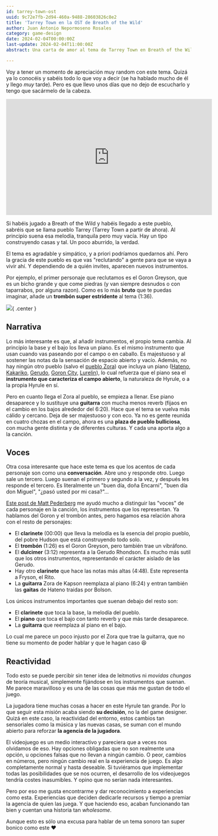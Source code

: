 ```yaml
---
id: tarrey-town-ost
uuid: 9c72e7fb-2d94-460a-9488-28603826c8e2
title: 'Tarrey Town en la OST de Breath of the Wild'
author: Juan Antonio Nepormoseno Rosales
category: game-design
date: 2024-02-04T00:00:00Z
last-update: 2024-02-04T11:00:00Z
abstract: Una carta de amor al tema de Tarrey Town en Breath of the Wild y a las bandas sonoras adaptativas.

---
```


Voy a tener un momento de apreciación muy random con este tema. Quizá ya lo conocéis y sabéis todo lo que voy a decir (se ha hablado mucho de él y llego _muy_ tarde). Pero es que llevo unos días que no dejo de escucharlo y tengo que sacármelo de la cabeza.

<iframe class="center" width="560" height="315" src="https://www.youtube.com/embed/OdcTAC5LHN4?si=DA1PpLbGkyOBjCpE" title="YouTube video player" frameborder="0" allow="accelerometer; autoplay; clipboard-write; encrypted-media; gyroscope; picture-in-picture; web-share" allowfullscreen></iframe>

Si habéis jugado a Breath of the Wild y habéis llegado a este pueblo, sabréis que se llama pueblo Tarrey (Tarrey Town a partir de ahora). Al principio suena esa melodía, tranquila pero muy vacía. Hay un tipo construyendo casas y tal. Un poco aburrido, la verdad.

El tema es agradable y simpático, y a priori podríamos quedarnos ahí. Pero la gracia de este pueblo es que vas "reclutando" a gente para que se vaya a vivir ahí. Y dependiendo de a quién invites, aparecen nuevos instrumentos.

Por ejemplo, el primer personaje que reclutamos es el Goron Greyson, que es un bicho grande y que come piedras (y van siempre desnudos o con taparrabos, por alguna razon). Como es lo más **bruto** que te puedas imaginar, añade un **trombón super estridente** al tema (1:36).

![]($BASE_URL$/imgs/tarrey-town-ost/ocarina-of-time-goron.gif){ .center }

## Narrativa

Lo más interesante es que, al añadir instrumentos, el propio tema cambia. Al principio la base y el bajo los lleva un piano. Es el mismo instrumento que usan cuando vas paseando por el campo o en caballo. Es majestuoso y al sostener las notas da la sensación de espacio abierto y vacío. Además, no hay ningún otro pueblo (salvo el [pueblo Zora](https://www.youtube.com/watch?v=cHcLOLJHlMY)) que incluya un piano ([Hateno](https://www.youtube.com/watch?v=Uj07-YU5cTk), [Kakariko](https://www.youtube.com/watch?v=0Oxz-LmklV4), [Gerudo](https://www.youtube.com/watch?v=oad-1DT5z9I), [Goron City](https://www.youtube.com/watch?v=8J7dNNPxU4w), [Lurelin](https://www.youtube.com/watch?v=2H84NHErkHE)), lo cual refuerza que el piano sea el **instrumento que caracteriza el campo abierto**, la naturaleza de Hyrule, o a la propia Hyrule en sí.

Pero en cuanto llega el Zora al pueblo, se empieza a llenar. Ese piano desaparece y lo sustituye una **guitarra** con mucha menos reverb (fijaos en el cambio en los bajos alrededor del 6:20). Hace que el tema se vuelva más cálido y cercano. Deja de ser majestuoso y con eco. Ya no es gente reunida en cuatro chozas en el campo, ahora es una **plaza de pueblo bulliciosa**, con mucha gente distinta y de diferentes culturas. Y cada una aporta algo a la canción.

## Voces

Otra cosa interesante que hace este tema es que los acentos de cada personaje son como una **conversación**. Abre uno y responde otro. Luego sale un tercero. Luego suenan el primero y segundo a la vez, y después les responde el tercero. Es literalmente un "buen día, doña Encarni", "buen día don Miguel", "¿pasó usted por mi casa?"...

[Este post de Matt Pederberg](https://www.zeldadungeon.net/musical-musings-building-the-themes-of-tarrey-town-from-the-ground-up/) me ayudó mucho a distinguir las "voces" de cada personaje en la canción, los instrumentos que los representan. Ya hablamos del Goron y el trombón antes, pero hagamos esa relación ahora con el resto de personajes:

- El **clarinete** (00:00) que lleva la melodía es la esencia del propio pueblo, del pobre Hudson que está construyendo todo solo.
- El **trombón** (1:26) es el Goron Greyson, pero también trae un vibráfono.
- El **dulcimer** (3:12) representa a la Gerudo Rhondson. Es mucho más sutil que los otros instrumentos, representando el carácter aislado de las Gerudo.
- Hay otro **clarinete** que hace las notas más altas (4:48). Este representa a Fryson, el Rito.
- La **guitarra** Zora de Kapson reemplaza al piano (6:24) y entran también las **gaitas** de Hateno traidas por Bolson.

Los únicos instrumentos importantes que suenan debajo del resto son:

- El **clarinete** que toca la base, la melodía del pueblo.
- El **piano** que toca el bajo con tanto reverb y que más tarde desaparece.
- La **guitarra** que reemplaza al piano en el bajo.

Lo cual me parece un poco injusto por el Zora que trae la guitarra, que no tiene su momento de poder hablar y que le hagan caso 😆

## Reactividad

Todo esto se puede percibir sin tener idea de leitmotivs ni *movidas chungas* de teoría musical, simplemente fijándose en los instrumentos que suenan. Me parece maravilloso y es una de las cosas que más me gustan de todo el juego.

La jugadora tiene muchas cosas a hacer en este Hyrule tan grande. Por lo que seguir esta misión acaba siendo **su decisión**, no la del game designer. Quizá en este caso, la reactividad del entorno, estos cambios tan sensoriales como la música y las nuevas casas, se suman con el mundo abierto para reforzar **la agencia de la jugadora**. 

El videojuego es un medio interactivo y pareciera que a veces nos olvidamos de eso. Hay opciones obligadas que no son realmente una opción, u opciones falsas que no llevan a ningún cambio. O peor, cambios en números, pero ningún cambio real en la experiencia de juego. Es algo completamente normal y hasta deseable. Si tuviéramos que implementar todas las posibilidades que se nos ocurren, el desarrollo de los videojuegos tendría costes inasumibles. Y opino que no serían nada interesantes.

Pero por eso me gusta encontrarme y dar reconocimiento a experiencias como esta. Experiencias que deciden dedicarle recursos y tiempo a premiar la agencia de quien las juega. Y que haciendo eso, acaban funcionando tan bien y cuentan una historia tan _wholesome_.

Aunque esto es sólo una excusa para hablar de un tema sonoro tan super bonico como este ❤️

